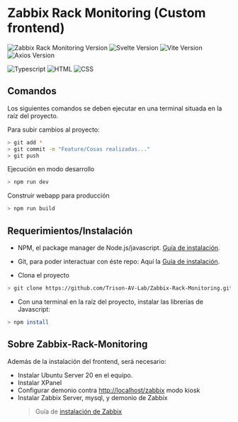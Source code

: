 # Zabbix Rack Monitoring (Custom frontend)

![Zabbix Rack Monitoring Version](https://img.shields.io/badge/Zabbix%20Rack%20Monitoring-1.0.0%20PROD-orange?logo=textpattern)
![Svelte Version](https://img.shields.io/badge/Svelte-3.54-yellowgreen?logo=svelte)
![Vite Version](https://img.shields.io/badge/Vite-4.0-yellowgreen?logo=vite)
![Axios Version](https://img.shields.io/badge/Axios-1.2.2-yellowgreen?logo=axios)

![Typescript](https://img.shields.io/badge/Typescript-yellow?logo=typescript)
![HTML](https://img.shields.io/badge/HTML%205-yellow?logo=html5)
![CSS](https://img.shields.io/badge/CSS%203-yellow?logo=css3)

## Comandos

Los siguientes comandos se deben ejecutar en una terminal situada en la raíz del proyecto.

Para subir cambios al proyecto:

```bash
> git add *
> git commit -m "Feature/Cosas realizadas..."
> git push
```

Ejecución en modo desarrollo

```bash
> npm run dev
```

Construir webapp para producción

```bash
> npm run build
```

## Requerimientos/Instalación

- NPM, el package manager de Node.js/javascript. [Guía de instalación](https://phoenixnap.com/kb/install-node-js-npm-on-windows).

- Git, para poder interactuar con éste repo: Aquí la [Guía de instalación](https://phoenixnap.com/kb/how-to-install-git-windows).

- Clona el proyecto

```bash
> git clone https://github.com/Trison-AV-Lab/Zabbix-Rack-Monitoring.git
```

- Con una terminal en la raíz del proyecto, instalar las librerías de Javascript:

```bash
> npm install
```

## Sobre Zabbix-Rack-Monitoring

Además de la instalación del frontend, será necesario:

- Instalar Ubuntu Server 20 en el equipo.
- Instalar XPanel
- Configurar demonio contra <http://localhost/zabbix> modo kiosk
- Instalar Zabbix Server, mysql, y demonio de Zabbix
  > Guía de [instalación de Zabbix](https://www.zabbix.com/download?zabbix=6.2&os_distribution=ubuntu&os_version=20.04&components=server_frontend_agent&db=mysql&ws=apache)
